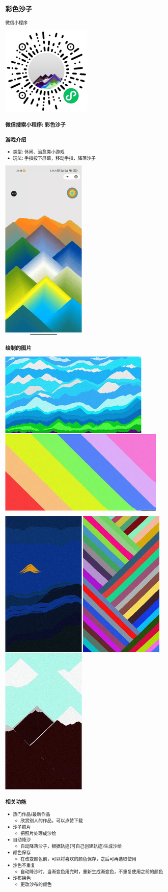 ## 彩色沙子
微信小程序

![小程序码](https://github.com/houxul/sand-game/blob/master/readme-imgs/mpcode.jpg)

### 微信搜索小程序: 彩色沙子

### 游戏介绍
- 类型: 休闲、治愈类小游戏
- 玩法: 手指按下屏幕，移动手指，降落沙子

![游戏](https://github.com/houxul/sand-game/blob/master/readme-imgs/game.gif)


### 绘制的图片

![雪山](https://github.com/houxul/sand-game/blob/master/readme-imgs/snowmountain.png)![彩虹](https://github.com/houxul/sand-game/blob/master/readme-imgs/rainbow.jpg)
<!-- ![心](https://github.com/houxul/sand-game/blob/master/readme-imgs/love.png) -->
![黑夜](https://github.com/houxul/sand-game/blob/master/readme-imgs/darknight.png)
![棱角](https://github.com/houxul/sand-game/blob/master/readme-imgs/edge.png)
![白云](https://github.com/houxul/sand-game/blob/master/readme-imgs/baiyun.jpg)


### 相关功能
- 热门作品/最新作品
  - 欣赏别人的作品，可以点赞下载
- 沙子照片
  - 把照片处理成沙绘
- 自动降沙
  - 自动降落沙子，根据轨迹(可自己创建轨迹)生成沙绘
- 颜色保存
  - 在改变颜色前，可以将喜欢的颜色保存，之后可再选取使用
- 沙色不重复
  - 自动降沙时，当渐变色用完时，重新生成渐变色，不重复使用之前的颜色
- 沙布换色
  - 更改沙布的颜色
